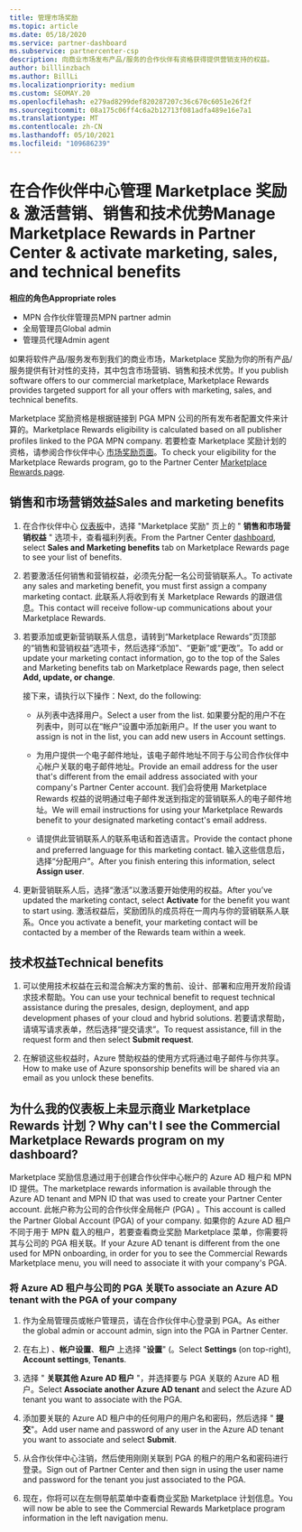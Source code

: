 ```yaml
---
title: 管理市场奖励
ms.topic: article
ms.date: 05/18/2020
ms.service: partner-dashboard
ms.subservice: partnercenter-csp
description: 向商业市场发布产品/服务的合作伙伴有资格获得提供营销支持的权益。
author: billlinzbach
ms.author: BillLi
ms.localizationpriority: medium
ms.custom: SEOMAY.20
ms.openlocfilehash: e279ad8299def820287207c36c670c6051e26f2f
ms.sourcegitcommit: 08a175c06ff4c6a2b12713f081adfa489e16e7a1
ms.translationtype: MT
ms.contentlocale: zh-CN
ms.lasthandoff: 05/10/2021
ms.locfileid: "109686239"
---
```

# <a name="manage-marketplace-rewards-in-partner-center--activate-marketing-sales-and-technical-benefits"></a><span data-ttu-id="2554e-103">在合作伙伴中心管理 Marketplace 奖励 & 激活营销、销售和技术优势</span><span class="sxs-lookup"><span data-stu-id="2554e-103">Manage Marketplace Rewards in Partner Center & activate marketing, sales, and technical benefits</span></span>

<span data-ttu-id="2554e-104">**相应的角色**</span><span class="sxs-lookup"><span data-stu-id="2554e-104">**Appropriate roles**</span></span>

- <span data-ttu-id="2554e-105">MPN 合作伙伴管理员</span><span class="sxs-lookup"><span data-stu-id="2554e-105">MPN partner admin</span></span>
- <span data-ttu-id="2554e-106">全局管理员</span><span class="sxs-lookup"><span data-stu-id="2554e-106">Global admin</span></span>
- <span data-ttu-id="2554e-107">管理员代理</span><span class="sxs-lookup"><span data-stu-id="2554e-107">Admin agent</span></span>

<span data-ttu-id="2554e-108">如果将软件产品/服务发布到我们的商业市场，Marketplace 奖励为你的所有产品/服务提供有针对性的支持，其中包含市场营销、销售和技术优势。</span><span class="sxs-lookup"><span data-stu-id="2554e-108">If you  publish software offers to our commercial marketplace, Marketplace Rewards provides targeted support for all your offers with marketing, sales, and technical benefits.</span></span>

<span data-ttu-id="2554e-109">Marketplace 奖励资格是根据链接到 PGA MPN 公司的所有发布者配置文件来计算的。</span><span class="sxs-lookup"><span data-stu-id="2554e-109">Marketplace Rewards eligibility is calculated based on all publisher profiles linked to the PGA MPN company.</span></span> <span data-ttu-id="2554e-110">若要检查 Marketplace 奖励计划的资格，请参阅合作伙伴中心 [市场奖励页面](https://partner.microsoft.com/dashboard/mpn/program/commercialmarketplace)。</span><span class="sxs-lookup"><span data-stu-id="2554e-110">To check your eligibility for the Marketplace Rewards program, go to the Partner Center [Marketplace Rewards page](https://partner.microsoft.com/dashboard/mpn/program/commercialmarketplace).</span></span>

## <a name="sales-and-marketing-benefits"></a><span data-ttu-id="2554e-111">销售和市场营销效益</span><span class="sxs-lookup"><span data-stu-id="2554e-111">Sales and marketing benefits</span></span>

1. <span data-ttu-id="2554e-112">在合作伙伴中心 [仪表板](https://partner.microsoft.com/dashboard)中，选择 "Marketplace 奖励" 页上的 " **销售和市场营销权益** " 选项卡，查看福利列表。</span><span class="sxs-lookup"><span data-stu-id="2554e-112">From the Partner Center [dashboard](https://partner.microsoft.com/dashboard), select **Sales and Marketing benefits** tab on Marketplace Rewards page to see your list of benefits.</span></span> 

2. <span data-ttu-id="2554e-113">若要激活任何销售和营销权益，必须先分配一名公司营销联系人。</span><span class="sxs-lookup"><span data-stu-id="2554e-113">To activate any sales and marketing benefit, you must first assign a company marketing contact.</span></span> <span data-ttu-id="2554e-114">此联系人将收到有关 Marketplace Rewards 的跟进信息。</span><span class="sxs-lookup"><span data-stu-id="2554e-114">This contact will receive follow-up communications about your Marketplace Rewards.</span></span>

3. <span data-ttu-id="2554e-115">若要添加或更新营销联系人信息，请转到“Marketplace Rewards”页顶部的“销售和营销权益”选项卡，然后选择“添加”、“更新”或“更改”。</span><span class="sxs-lookup"><span data-stu-id="2554e-115">To add or update your marketing contact information, go to the top of the Sales and Marketing benefits tab on Marketplace Rewards page, then select **Add, update, or change**.</span></span> 

   <span data-ttu-id="2554e-116">接下来，请执行以下操作：</span><span class="sxs-lookup"><span data-stu-id="2554e-116">Next, do the following:</span></span>

   - <span data-ttu-id="2554e-117">从列表中选择用户。</span><span class="sxs-lookup"><span data-stu-id="2554e-117">Select a user from the list.</span></span> <span data-ttu-id="2554e-118">如果要分配的用户不在列表中，则可以在“帐户”设置中添加新用户。</span><span class="sxs-lookup"><span data-stu-id="2554e-118">If the user you want to assign is not in the list, you can add new users in Account settings.</span></span>

   - <span data-ttu-id="2554e-119">为用户提供一个电子邮件地址，该电子邮件地址不同于与公司合作伙伴中心帐户关联的电子邮件地址。</span><span class="sxs-lookup"><span data-stu-id="2554e-119">Provide an email address for the user that's different from the email address associated with your company's Partner Center account.</span></span> <span data-ttu-id="2554e-120">我们会将使用 Marketplace Rewards 权益的说明通过电子邮件发送到指定的营销联系人的电子邮件地址。</span><span class="sxs-lookup"><span data-stu-id="2554e-120">We will email instructions for using your Marketplace Rewards benefit to your designated marketing contact's email address.</span></span>

   - <span data-ttu-id="2554e-121">请提供此营销联系人的联系电话和首选语言。</span><span class="sxs-lookup"><span data-stu-id="2554e-121">Provide the contact phone and preferred language for this marketing contact.</span></span> <span data-ttu-id="2554e-122">输入这些信息后，选择“分配用户”。</span><span class="sxs-lookup"><span data-stu-id="2554e-122">After you finish entering this information, select **Assign user**.</span></span>

4. <span data-ttu-id="2554e-123">更新营销联系人后，选择“激活”以激活要开始使用的权益。</span><span class="sxs-lookup"><span data-stu-id="2554e-123">After you’ve updated the marketing contact, select **Activate** for the benefit you want to start using.</span></span> <span data-ttu-id="2554e-124">激活权益后，奖励团队的成员将在一周内与你的营销联系人联系。</span><span class="sxs-lookup"><span data-stu-id="2554e-124">Once you activate a benefit, your marketing contact will be contacted by a member of the Rewards team within a week.</span></span>

## <a name="technical-benefits"></a><span data-ttu-id="2554e-125">技术权益</span><span class="sxs-lookup"><span data-stu-id="2554e-125">Technical benefits</span></span>

1. <span data-ttu-id="2554e-126">可以使用技术权益在云和混合解决方案的售前、设计、部署和应用开发阶段请求技术帮助。</span><span class="sxs-lookup"><span data-stu-id="2554e-126">You can use your technical benefit to request technical assistance during the presales, design, deployment, and app development phases of your cloud and hybrid solutions.</span></span> <span data-ttu-id="2554e-127">若要请求帮助，请填写请求表单，然后选择“提交请求”。</span><span class="sxs-lookup"><span data-stu-id="2554e-127">To request assistance, fill in the request form and then select **Submit request**.</span></span>

2. <span data-ttu-id="2554e-128">在解锁这些权益时，Azure 赞助权益的使用方式将通过电子邮件与你共享。</span><span class="sxs-lookup"><span data-stu-id="2554e-128">How to make use of Azure sponsorship benefits will be shared via an email as you unlock these benefits.</span></span>

## <a name="why-cant-i-see-the-commercial-marketplace-rewards-program-on-my-dashboard"></a><span data-ttu-id="2554e-129">为什么我的仪表板上未显示商业 Marketplace Rewards 计划？</span><span class="sxs-lookup"><span data-stu-id="2554e-129">Why can't I see the Commercial Marketplace Rewards program on my dashboard?</span></span>

<span data-ttu-id="2554e-130">Marketplace 奖励信息通过用于创建合作伙伴中心帐户的 Azure AD 租户和 MPN ID 提供。</span><span class="sxs-lookup"><span data-stu-id="2554e-130">The marketplace rewards information is available through the Azure AD tenant and MPN ID that was used to create your Partner Center account.</span></span> <span data-ttu-id="2554e-131">此帐户称为公司的合作伙伴全局帐户 (PGA) 。</span><span class="sxs-lookup"><span data-stu-id="2554e-131">This account is called the Partner Global Account (PGA) of your company.</span></span> <span data-ttu-id="2554e-132">如果你的 Azure AD 租户不同于用于 MPN 载入的租户，若要查看商业奖励 Marketplace 菜单，你需要将其与公司的 PGA 相关联。</span><span class="sxs-lookup"><span data-stu-id="2554e-132">If your Azure AD tenant is different from the  one used for MPN onboarding, in order for you to see the Commercial Rewards Marketplace menu, you will need to associate it with your company's PGA.</span></span>

### <a name="to-associate-an-azure-ad-tenant-with-the-pga-of-your-company"></a><span data-ttu-id="2554e-133">将 Azure AD 租户与公司的 PGA 关联</span><span class="sxs-lookup"><span data-stu-id="2554e-133">To associate an Azure AD tenant with the PGA of your company</span></span>

1. <span data-ttu-id="2554e-134">作为全局管理员或帐户管理员，请在合作伙伴中心登录到 PGA。</span><span class="sxs-lookup"><span data-stu-id="2554e-134">As either the global admin or account admin, sign into the PGA in Partner Center.</span></span>

2. <span data-ttu-id="2554e-135">在右上) 、**帐户设置**、**租户** 上选择 "**设置**" (。</span><span class="sxs-lookup"><span data-stu-id="2554e-135">Select **Settings** (on top-right), **Account settings**, **Tenants**.</span></span> 

3. <span data-ttu-id="2554e-136">选择 " **关联其他 Azure AD 租户** "，并选择要与 PGA 关联的 Azure AD 租户。</span><span class="sxs-lookup"><span data-stu-id="2554e-136">Select **Associate another Azure AD tenant** and select the Azure AD tenant you want to associate with the PGA.</span></span>

4. <span data-ttu-id="2554e-137">添加要关联的 Azure AD 租户中的任何用户的用户名和密码，然后选择 " **提交**"。</span><span class="sxs-lookup"><span data-stu-id="2554e-137">Add user name and password of any user in the Azure AD tenant you want to associate and select **Submit**.</span></span>

5. <span data-ttu-id="2554e-138">从合作伙伴中心注销，然后使用刚刚关联到 PGA 的租户的用户名和密码进行登录。</span><span class="sxs-lookup"><span data-stu-id="2554e-138">Sign out of Partner Center and then sign in using the user name and password for the tenant you just associated to the PGA.</span></span>

6. <span data-ttu-id="2554e-139">现在，你将可以在左侧导航菜单中查看商业奖励 Marketplace 计划信息。</span><span class="sxs-lookup"><span data-stu-id="2554e-139">You will now be able to see the Commercial Rewards Marketplace program information in the left navigation menu.</span></span>

